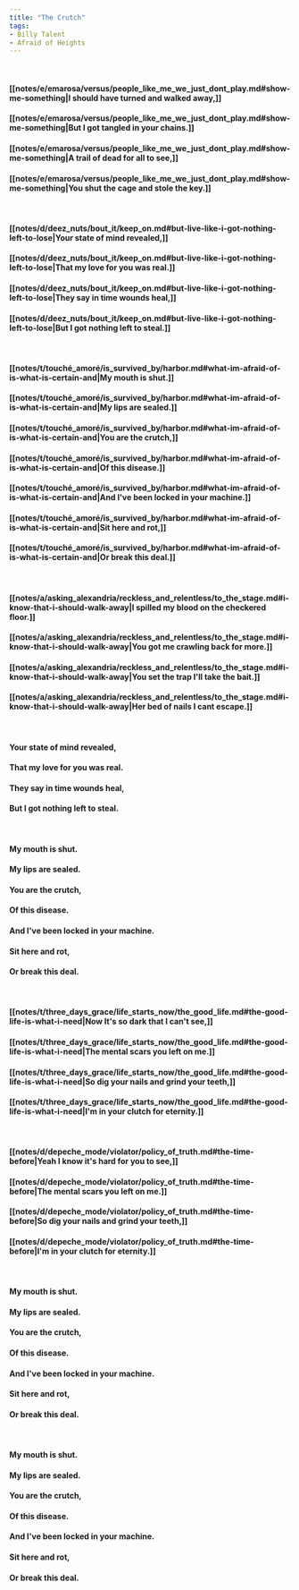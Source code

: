 ```yaml
---
title: "The Crutch"
tags:
- Billy Talent
- Afraid of Heights
---
```

&nbsp;
#### [[notes/e/emarosa/versus/people_like_me_we_just_dont_play.md#show-me-something|I should have turned and walked away,]]
#### [[notes/e/emarosa/versus/people_like_me_we_just_dont_play.md#show-me-something|But I got tangled in your chains.]]
#### [[notes/e/emarosa/versus/people_like_me_we_just_dont_play.md#show-me-something|A trail of dead for all to see,]]
#### [[notes/e/emarosa/versus/people_like_me_we_just_dont_play.md#show-me-something|You shut the cage and stole the key.]]
&nbsp;
#### [[notes/d/deez_nuts/bout_it/keep_on.md#but-live-like-i-got-nothing-left-to-lose|Your state of mind revealed,]]
#### [[notes/d/deez_nuts/bout_it/keep_on.md#but-live-like-i-got-nothing-left-to-lose|That my love for you was real.]]
#### [[notes/d/deez_nuts/bout_it/keep_on.md#but-live-like-i-got-nothing-left-to-lose|They say in time wounds heal,]]
#### [[notes/d/deez_nuts/bout_it/keep_on.md#but-live-like-i-got-nothing-left-to-lose|But I got nothing left to steal.]]
&nbsp;
#### [[notes/t/touché_amoré/is_survived_by/harbor.md#what-im-afraid-of-is-what-is-certain-and|My mouth is shut.]]
#### [[notes/t/touché_amoré/is_survived_by/harbor.md#what-im-afraid-of-is-what-is-certain-and|My lips are sealed.]]
#### [[notes/t/touché_amoré/is_survived_by/harbor.md#what-im-afraid-of-is-what-is-certain-and|You are the crutch,]]
#### [[notes/t/touché_amoré/is_survived_by/harbor.md#what-im-afraid-of-is-what-is-certain-and|Of this disease.]]
#### [[notes/t/touché_amoré/is_survived_by/harbor.md#what-im-afraid-of-is-what-is-certain-and|And I've been locked in your machine.]]
#### [[notes/t/touché_amoré/is_survived_by/harbor.md#what-im-afraid-of-is-what-is-certain-and|Sit here and rot,]]
#### [[notes/t/touché_amoré/is_survived_by/harbor.md#what-im-afraid-of-is-what-is-certain-and|Or break this deal.]]
&nbsp;
#### [[notes/a/asking_alexandria/reckless_and_relentless/to_the_stage.md#i-know-that-i-should-walk-away|I spilled my blood on the checkered floor.]]
#### [[notes/a/asking_alexandria/reckless_and_relentless/to_the_stage.md#i-know-that-i-should-walk-away|You got me crawling back for more.]]
#### [[notes/a/asking_alexandria/reckless_and_relentless/to_the_stage.md#i-know-that-i-should-walk-away|You set the trap I'll take the bait.]]
#### [[notes/a/asking_alexandria/reckless_and_relentless/to_the_stage.md#i-know-that-i-should-walk-away|Her bed of nails I cant escape.]]
&nbsp;
#### Your state of mind revealed,
#### That my love for you was real.
#### They say in time wounds heal,
#### But I got nothing left to steal.
&nbsp;
#### My mouth is shut.
#### My lips are sealed.
#### You are the crutch,
#### Of this disease.
#### And I've been locked in your machine.
#### Sit here and rot,
#### Or break this deal.
&nbsp;
#### [[notes/t/three_days_grace/life_starts_now/the_good_life.md#the-good-life-is-what-i-need|Now It's so dark that I can't see,]]
#### [[notes/t/three_days_grace/life_starts_now/the_good_life.md#the-good-life-is-what-i-need|The mental scars you left on me.]]
#### [[notes/t/three_days_grace/life_starts_now/the_good_life.md#the-good-life-is-what-i-need|So dig your nails and grind your teeth,]]
#### [[notes/t/three_days_grace/life_starts_now/the_good_life.md#the-good-life-is-what-i-need|I'm in your clutch for eternity.]]
&nbsp;
#### [[notes/d/depeche_mode/violator/policy_of_truth.md#the-time-before|Yeah I know it's hard for you to see,]]
#### [[notes/d/depeche_mode/violator/policy_of_truth.md#the-time-before|The mental scars you left on me.]]
#### [[notes/d/depeche_mode/violator/policy_of_truth.md#the-time-before|So dig your nails and grind your teeth,]]
#### [[notes/d/depeche_mode/violator/policy_of_truth.md#the-time-before|I'm in your clutch for eternity.]]
&nbsp;
#### My mouth is shut.
#### My lips are sealed.
#### You are the crutch,
#### Of this disease.
#### And I've been locked in your machine.
#### Sit here and rot,
#### Or break this deal.
&nbsp;
#### My mouth is shut.
#### My lips are sealed.
#### You are the crutch,
#### Of this disease.
#### And I've been locked in your machine.
#### Sit here and rot,
#### Or break this deal.
